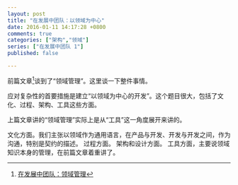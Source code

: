 ```yaml
---
layout: post
title: "在发展中团队：以领域为中心"
date: 2016-01-11 14:17:28 +0800
comments: true
categories: ["架构","领域"]
series: ["在发展中团队 1"]
published: false

---
```


前篇文章[^1]谈到了“领域管理”。这里谈一下整件事情。

[^1]: [在发展中团队：领域管理](/blog/2015/12/31/developing-domain/)

<!--more-->

应对复杂性的首要措施是建立“以领域为中心的开发”。这个题目很大，包括了文化、过程、架构、工具这些方面。

上篇文章讲的“领域管理”实际上是从“工具”这一角度展开来讲的。

文化方面。我们主张以领域作为通用语言，在产品与开发、开发与开发之间，作为沟通，特别是契约的描述。
过程方面。
架构和设计方面。
工具方面，主要说领域知识本身的管理，在前篇文章着重讲了。


